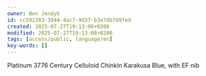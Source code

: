 ```yaml
---
owner: Ben Jendyk
id: cc592283-3944-4ac7-9d37-b3e7db7d9fed
created: 2025-07-27T19:13:06+0200
modified: 2025-07-27T19:13:08+0200
tags: [access/public, language/en]
key-words: []
---
```


Platinum 3776 Century Celluloid Chinkin Karakusa Blue, with EF nib